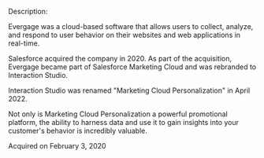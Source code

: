 Description:

Evergage was a cloud-based software that allows users to collect, analyze, and respond to user behavior on their websites and web applications in real-time. 

Salesforce acquired the company in 2020. As part of the acquisition, Evergage became part of Salesforce Marketing Cloud and was rebranded to Interaction Studio. 

Interaction Studio was renamed "Marketing Cloud Personalization" in April 2022.

Not only is Marketing Cloud Personalization a powerful promotional platform, the ability to harness data and use it to gain insights into your customer's behavior is incredibly valuable.

Acquired on February 3, 2020